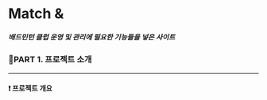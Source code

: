 # Match & 
##### 배드민턴 클럽 운영 및 관리에 필요한 기능들을 넣은 사이트

### 📌PART 1. 프로젝트 소개 <hr>
    
#### ❗ 프로젝트 개요
&nbsp;
